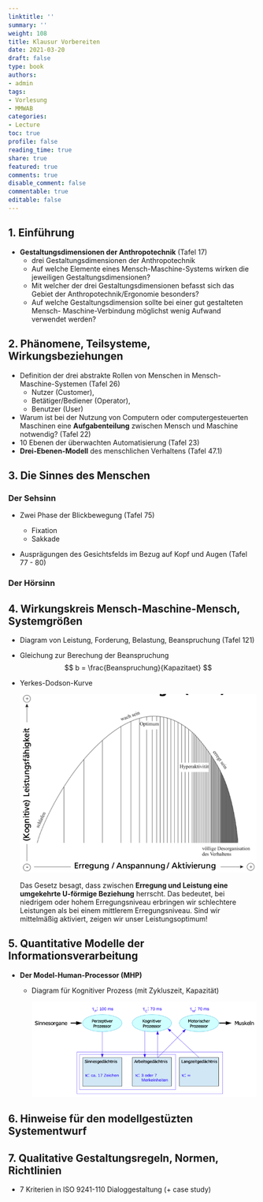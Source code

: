 ```yaml
---
linktitle: ''
summary: ''
weight: 108
title: Klausur Vorbereiten
date: 2021-03-20
draft: false
type: book
authors:
- admin
tags:
- Vorlesung
- MMWAB
categories:
- Lecture
toc: true
profile: false
reading_time: true
share: true
featured: true
comments: true
disable_comment: false
commentable: true
editable: false
---
```


## 1. Einführung

- **Gestaltungsdimensionen der Anthropotechnik** (Tafel 17)
  - drei Gestaltungsdimensionen der Anthropotechnik
  -  Auf welche Elemente eines Mensch-Maschine-Systems wirken die jeweiligen Gestaltungsdimensionen?
  - Mit welcher der drei Gestaltungsdimensionen befasst sich das Gebiet der Anthropotechnik/Ergonomie besonders?
  - Auf welche Gestaltungsdimension sollte bei einer gut gestalteten Mensch- Maschine-Verbindung möglichst wenig Aufwand verwendet werden?

## 2. Phänomene, Teilsysteme, Wirkungsbeziehungen

- Definition der drei abstrakte Rollen von Menschen in Mensch- Maschine-Systemen (Tafel 26)
  - Nutzer (Customer), 
  - Betätiger/Bediener (Operator), 
  - Benutzer (User)
- Warum ist bei der Nutzung von Computern oder computergesteuerten Maschinen eine **Aufgabenteilung** zwischen Mensch und Maschine notwendig? (Tafel 22)
- 10 Ebenen der überwachten Automatisierung (Tafel 23)
- **Drei-Ebenen-Modell** des menschlichen Verhaltens (Tafel 47.1)

## 3. Die Sinnes des Menschen

### Der Sehsinn

- Zwei Phase der Blickbewegung (Tafel 75)
  - Fixation
  - Sakkade

- Ausprägungen des Gesichtsfelds im Bezug auf Kopf und Augen (Tafel 77 - 80)

### Der Hörsinn



## 4. Wirkungskreis Mensch-Maschine-Mensch, Systemgrößen

- Diagram von Leistung, Forderung, Belastung, Beanspruchung (Tafel 121)

- Gleichung zur Berechung der Beanspruchung
  $$
  b = \frac{Beanspruchung}{Kapazitaet}
  $$
  

- Yerkes-Dodson-Kurve

  ![截屏2020-10-06 12.57.42](https://raw.githubusercontent.com/EckoTan0804/upic-repo/master/uPic/截屏2020-10-06%2012.57.42-20210321130628272-20210321130632932.png)

  Das Gesetz besagt, dass zwischen **Erregung und Leistung eine umgekehrte U-förmige Beziehung** herrscht. Das bedeutet, bei niedrigem oder hohem Erregungsniveau erbringen wir schlechtere Leistungen als bei einem mittlerem Erregungsniveau. Sind wir mittelmäßig aktiviert, zeigen wir unser Leistungsoptimum!

## 5. Quantitative Modelle der Informationsverarbeitung

- **Der Model-Human-Processor (MHP)**

  - Diagram für Kognitiver Prozess (mit Zykluszeit, Kapazität)

    ![截屏2021-03-21 13.17.56](https://raw.githubusercontent.com/EckoTan0804/upic-repo/master/uPic/截屏2021-03-21%2013.17.56.png)

## 6. Hinweise für den modellgestüzten Systementwurf



## 7. Qualitative Gestaltungsregeln, Normen, Richtlinien

- 7 Kriterien in ISO 9241-110 Dialoggestaltung (+ case study)